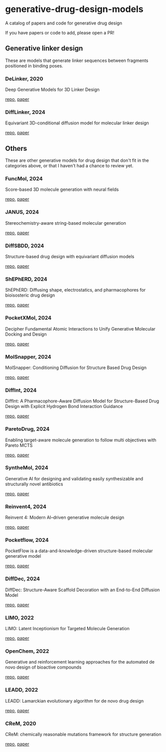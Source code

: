 # generative-drug-design-models

A catalog of papers and code for generative drug design

If you have papers or code to add, please open a PR!

## Generative linker design

These are models that generate linker sequences between fragments positioned in binding poses.

### DeLinker, 2020

Deep Generative Models for 3D Linker Design

[repo](https://github.com/oxpig/DeLinker), [paper](https://pubs.acs.org/doi/10.1021/acs.jcim.9b01120)

### DiffLinker, 2024

Equivariant 3D-conditional diffusion model for molecular linker design

[repo](https://github.com/igashov/DiffLinker), [paper](https://www.nature.com/articles/s42256-024-00815-9)

## Others

These are other generative models for drug design that don't fit in the categories above, or that I haven't had a chance to review yet.

### FuncMol, 2024

Score-based 3D molecule generation with neural fields

[repo](https://github.com/prescient-design/funcmol), [paper](https://openreview.net/forum?id=9lGJrkqJUw)

### JANUS, 2024

Stereochemistry-aware string-based molecular generation

[repo](https://github.com/aspuru-guzik-group/stereogeneration), [paper](https://chemrxiv.org/engage/chemrxiv/article-details/6757d4eef9980725cf93c698)

### DiffSBDD, 2024

Structure-based drug design with equivariant diffusion models

[repo](https://github.com/arneschneuing/DiffSBDD), [paper](https://www.nature.com/articles/s43588-024-00737-x)

### ShEPhERD, 2024

ShEPhERD: Diffusing shape, electrostatics, and pharmacophores for bioisosteric drug design

[repo](https://github.com/coleygroup/shepherd), [paper](https://arxiv.org/pdf/2411.04130)

### PocketXMol, 2024

Decipher Fundamental Atomic Interactions to Unify Generative Molecular Docking and Design

[repo](https://github.com/pengxingang/PocketXMol), [paper](https://www.biorxiv.org/content/10.1101/2024.10.17.618827v1)

### MolSnapper, 2024

MolSnapper: Conditioning Diffusion for Structure Based Drug Design

[repo](https://github.com/oxpig/MolSnapper), [paper](https://www.biorxiv.org/content/10.1101/2024.03.28.586278v2)

### DiffInt, 2024

DiffInt: A Pharmacophore-Aware Diffusion Model for Structure-Based Drug Design with Explicit Hydrogen Bond Interaction Guidance

[repo](https://github.com/sekijima-lab/DiffInt), [paper](https://chemrxiv.org/engage/chemrxiv/article-details/66a70a1301103d79c51b3220)

### ParetoDrug, 2024

Enabling target-aware molecule generation to follow multi objectives with Pareto MCTS

[repo](https://github.com/CNDOTA/ParetoDrug), [paper](https://www.nature.com/articles/s42003-024-06746-w)

### SyntheMol, 2024

Generative AI for designing and validating easily synthesizable and structurally novel antibiotics

[repo](https://github.com/swansonk14/SyntheMol), [paper](https://www.nature.com/articles/s42256-024-00809-7)

### Reinvent4, 2024

Reinvent 4: Modern AI–driven generative molecule design

[repo](https://github.com/MolecularAI/REINVENT4), [paper](https://link.springer.com/article/10.1186/s13321-024-00812-5)

### Pocketflow, 2024

PocketFlow is a data-and-knowledge-driven structure-based molecular generative model

[repo](https://github.com/Saoge123/PocketFlow), [paper](https://www.nature.com/articles/s42256-024-00808-8)

### DiffDec, 2024

DiffDec: Structure-Aware Scaffold Decoration with an End-to-End Diffusion Model

[repo](https://github.com/biomed-AI/DiffDec), [paper](https://pubs.acs.org/doi/10.1021/acs.jcim.3c01466)

### LIMO, 2022

LIMO: Latent Inceptionism for Targeted Molecule Generation

[repo](https://github.com/Rose-STL-Lab/LIMO), [paper](https://pmc.ncbi.nlm.nih.gov/articles/PMC9527083/)

### OpenChem, 2022

Generative and reinforcement learning approaches for the automated de novo design of bioactive compounds

[repo](https://github.com/Mariewelt/OpenChem), [paper](https://www.nature.com/articles/s42004-022-00733-0)

### LEADD, 2022

LEADD: Lamarckian evolutionary algorithm for de novo drug design

[repo](https://github.com/UAMCAntwerpen/LEADD), [paper](https://jcheminf.biomedcentral.com/articles/10.1186/s13321-022-00582-y)

### CReM, 2020

CReM: chemically reasonable mutations framework for structure generation

[repo](https://github.com/DrrDom/crem), [paper](https://jcheminf.biomedcentral.com/articles/10.1186/s13321-020-00431-w)
